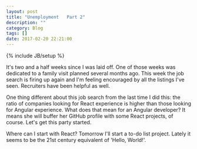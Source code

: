 ```yaml
---
layout: post
title: "Unemployment   Part 2"
description: ""
category: Blog
tags: []
date: 2017-02-20 22:21:00
---
```

{% include JB/setup %}

It's two and a half weeks since I was laid off.  One of those weeks was dedicated to a family visit planned several months ago.  This week the job search is firing up again and I'm feeling encouraged by all the listings I've seen.  Recruiters have been helpful as well.

One thing different about this job search from the last time I did this: the ratio of companies looking for React experience is higher than those looking for Angular experience.  What does that mean for an Angular developer?  It means she will buffer her GitHub profile with some React projects, of course.  Let's get this party started.

Where can I start with React?  Tomorrow I'll start a to-do list project.  Lately it seems to be the 21st century equivalent of 'Hello, World!'.